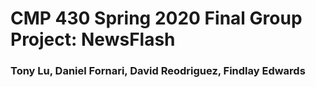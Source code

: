 # CMP 430 Spring 2020 Final Group Project: NewsFlash

### Tony Lu, Daniel Fornari, David Reodriguez, Findlay Edwards
